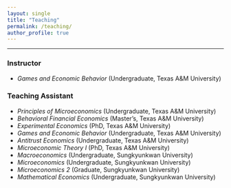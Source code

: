 ```yaml
---
layout: single
title: "Teaching"
permalink: /teaching/
author_profile: true
---
```


---

### Instructor
- *Games and Economic Behavior* (Undergraduate, Texas A&M University)

### Teaching Assistant
- *Principles of Microeconomics* (Undergraduate, Texas A&M University)  
- *Behavioral Financial Economics* (Master’s, Texas A&M University)  
- *Experimental Economics* (PhD, Texas A&M University)  
- *Games and Economic Behavior* (Undergraduate, Texas A&M University)  
- *Antitrust Economics* (Undergraduate, Texas A&M University)  
- *Microeconomic Theory I* (PhD, Texas A&M University)  
- *Macroeconomics* (Undergraduate, Sungkyunkwan University)  
- *Microeconomics* (Undergraduate, Sungkyunkwan University)  
- *Microeconomics 2* (Graduate, Sungkyunkwan University)  
- *Mathematical Economics* (Undergraduate, Sungkyunkwan University)


